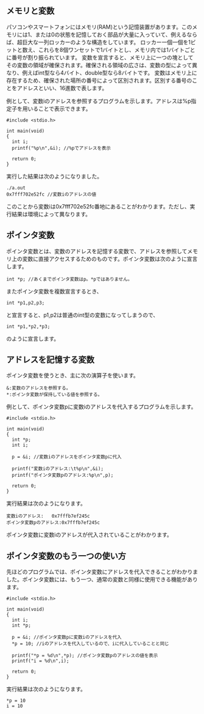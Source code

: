 ## メモリと変数
パソコンやスマートフォンにはメモリ(RAM)という記憶装置があります。このメモリには1、または0の状態を記憶しておく部品が大量に入っていて、例えるならば、超巨大な一列ロッカーのような構造をしています。
ロッカー一個一個を1ビットと数え、これらを8個ワンセットで1バイトとし、メモリ内では1バイトごとに番号が割り振られています。
変数を宣言すると、メモリ上に一つの塊としてその変数の領域が確保されます。確保される領域の広さは、変数の型によって異なり、例えばint型なら4バイト、double型なら8バイトです。
変数はメモリ上に存在するため、確保された場所の番号によって区別されます。区別する番号のことをアドレスといい、16進数で表します。

例として、変数iのアドレスを参照するプログラムを示します。アドレスは%p指定子を用いることで表示できます。
```
#include <stdio.h>

int main(void)
{
  int i; 
  printf("%p\n",&i); //%pでアドレスを表示

  return 0;
}
```

実行した結果は次のようになりました。
```
./a.out 
0x7fff702e52fc //変数iのアドレスの値
```
このことから変数iは0x7fff702e52fc番地にあることがわかります。ただし、実行結果は環境によって異なります。


## ポインタ変数
ポインタ変数とは、変数のアドレスを記憶する変数で、アドレスを参照してメモリ上の変数に直接アクセスするためのものです。ポインタ変数は次のように宣言します。
```
int *p; //あくまでポインタ変数はp。*pではありません。
```

またポインタ変数を複数宣言するとき、
```
int *p1,p2,p3;
```
と宣言すると、p1,p2は普通のint型の変数になってしまうので、
```
int *p1,*p2,*p3;
```
のように宣言します。


## アドレスを記憶する変数
ポインタ変数を使うとき、主に次の演算子を使います。
```
&:変数のアドレスを参照する。
*:ポインタ変数が保持している値を参照する。
```

例として、ポインタ変数pに変数iのアドレスを代入するプログラムを示します。
```
#include <stdio.h>

int main(void)
{
  int *p;
  int i;
  
  p = &i; //変数iのアドレスをポインタ変数pに代入

  printf("変数iのアドレス:\t%p\n",&i);
  printf("ポインタ変数pのアドレス:%p\n",p);

  return 0;
}
```

実行結果は次のようになります。
```
変数iのアドレス:	0x7fffb7ef245c
ポインタ変数pのアドレス:0x7fffb7ef245c
```
ポインタ変数に変数iのアドレスが代入されていることがわかります。


## ポインタ変数のもう一つの使い方
先ほどのプログラムでは、ポインタ変数にアドレスを代入できることがわかりました。ポインタ変数には、もう一つ、通常の変数と同様に使用できる機能があります。
```
#include <stdio.h>

int main(void)
{
  int i;
  int *p;

  p = &i; //ポインタ変数pに変数iのアドレスを代入
  *p = 10; //iのアドレスを代入しているので、iに代入していることと同じ

  printf("*p = %d\n",*p); //ポインタ変数pのアドレスの値を表示
  printf("i = %d\n",i);

  return 0;
}
```

実行結果は次のようになります。
```
*p = 10
i = 10
```
